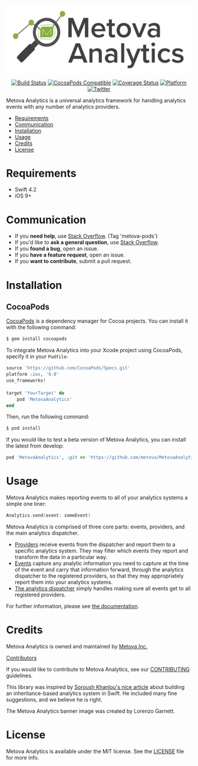 <a href="https://cocoapods.org/pods/MetovaAnalytics">
    <img align="center" src="./Assets/banner.png?raw=true" width=500 alt="Metova Analytics">
</a>

<p align="center">
 <a href="https://travis-ci.org/metova/MetovaAnalytics" target="_blank"><img src="https://travis-ci.org/metova/MetovaAnalytics.svg?branch=master" alt="Build Status"></a>
 <a href="https://cocoapods.org/pods/MetovaAnalytics" target="_blank"><img src="https://img.shields.io/cocoapods/v/MetovaAnalytics.svg" alt="CocoaPods Compatible"/></a>
 <a href="https://coveralls.io/github/metova/MetovaAnalytics?branch=master" target="_blank"><img src="https://coveralls.io/repos/github/metova/MetovaAnalytics/badge.svg?branch=master&dummy=no_cache_please_1" alt="Coverage Status"/></a>
 <a href="http://cocoadocs.org/docsets/MetovaAnalytics" target="_blank"><img src="https://img.shields.io/cocoapods/p/MetovaAnalytics.svg?style=flat" alt="Platform"/></a>
 <a href="http://twitter.com/metova" target="_blank"><img src="https://img.shields.io/badge/twitter-@Metova-3CAC84.svg" alt="Twitter"/></a>
 <br/>
</p>

Metova Analytics is a universal analytics framework for handling analytics events with any number of analytics providers.

- [Requirements](#requirements)
- [Communication](#communication)
- [Installation](#installation)
- [Usage](#Usage)
- [Credits](#credits)
- [License](#license)

# Requirements

- Swift 4.2
- iOS 9+

# Communication

- If you **need help**, use [Stack Overflow](http://stackoverflow.com/questions/tagged/metova-pods). (Tag 'metova-pods')
- If you'd like to **ask a general question**, use [Stack Overflow](http://stackoverflow.com/questions/tagged/metova-pods).
- If you **found a bug**, open an issue.
- If you **have a feature request**, open an issue.
- If you **want to contribute**, submit a pull request.

# Installation

## CocoaPods

[CocoaPods](http://cocoapods.org) is a dependency manager for Cocoa projects. You can install it with the following command:

```bash
$ gem install cocoapods
```

To integrate Metova Analytics into your Xcode project using CocoaPods, specify it in your `Podfile`:

```ruby
source 'https://github.com/CocoaPods/Specs.git'
platform :ios, '9.0'
use_frameworks!

target 'YourTarget' do
    pod 'MetovaAnalytics'
end
```

Then, run the following command:

```bash
$ pod install
```

If you would like to test a beta version of Metova Analytics, you can install the latest from develop:

```ruby
pod 'MetovaAnalytics', :git => 'https://github.com/metova/MetovaAnalytics.git', :branch => 'develop'
```

# Usage

Metova Analytics makes reporting events to all of your analytics systems a simple one liner:

```swift
Analytics.send(event: someEvent)
```

Metova Analytics is comprised of three core parts: events, providers, and the main analytics dispatcher.  

 - [Providers](./Documentation/Providers.md) receive events from the dispatcher and report them to a specific analytics system.  They may filter which events they report and transform the data in a particular way.
 - [Events](./Documentation/Events.md) capture any analytic information you need to capture at the time of the event and carry that information forward, through the analytics dispatcher to the registered providers, so that they may appropriately report them into your analytics systems.
 - [The analytics dispatcher](./Documentation/Analytics.md) simply handles making sure all events get to all registered providers.

For further information, please see [the documentation](./Documentation).

# Credits

Metova Analytics is owned and maintained by [Metova Inc.](https://metova.com)

[Contributors](https://github.com/Metova/MetovaAnalytics/graphs/contributors)

If you would like to contribute to Metova Analytics, see our [CONTRIBUTING](CONTRIBUTING.md) guidelines.

This library was inspired by [Soroush Khanlou's nice article](http://khanlou.com/2017/12/misusing-subclassing/) about building an inheritance-based analytics system in Swift.  He included many fine suggestions, and we believe he is right.

The Metova Analytics banner image was created by Lorenzo Garnett.

# License

Metova Analytics is available under the MIT license. See the [LICENSE](LICENSE) file for more info.

